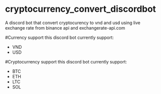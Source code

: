 # cryptocurrency_convert_discordbot
A discord bot that convert cryptocurency to vnd and usd using live exchange rate from binance api and exchangerate-api.com

#Currency support
this discord bot currently support:
- VND
- USD

#Cryptocurrency support
this discord bot currently support:
- BTC
- ETH
- LTC
- SOL
